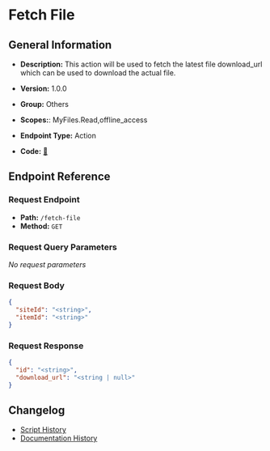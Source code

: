 # Fetch File

## General Information

- **Description:** This action will be used to fetch the latest file download_url which can be used to download the actual file.

- **Version:** 1.0.0
- **Group:** Others
- **Scopes:**: MyFiles.Read,offline_access
- **Endpoint Type:** Action
- **Code:** [🔗](https://github.com/NangoHQ/integration-templates/tree/main/integrations/sharepoint-online/actions/fetch-file.ts)

## Endpoint Reference

### Request Endpoint

- **Path:** `/fetch-file`
- **Method:** `GET`

### Request Query Parameters

_No request parameters_

### Request Body

```json
{
  "siteId": "<string>",
  "itemId": "<string>"
}
```

### Request Response

```json
{
  "id": "<string>",
  "download_url": "<string | null>"
}
```

## Changelog

- [Script History](https://github.com/NangoHQ/integration-templates/commits/main/integrations/sharepoint-online/actions/fetch-file.ts)
- [Documentation History](https://github.com/NangoHQ/integration-templates/commits/main/integrations/sharepoint-online/actions/fetch-file.md)
